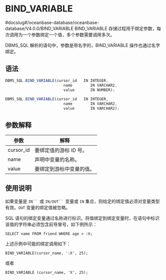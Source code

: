 BIND_VARIABLE 
==================================
#docslug#/oceanbase-database/oceanbase-database/V4.0.0/BIND_VARIABLE
BIND_VARIABLE 存储过程用于绑定参数，每次调用为一个参数绑定一个值，多个参数需要调用多次。

DBMS_SQL 解析的语句中，参数是带名字的，BIND_VARIABLE 操作也通过名字绑定。

语法 
-----------

```javascript
DBMS_SQL.BIND_VARIABLE(cursor_id   IN INTEGER,
                          name        IN VARCHAR2,
                          value       IN NUMBER);
                          
DBMS_SQL.BIND_VARIABLE(cursor_id   IN INTEGER,
                          name        IN VARCHAR2,
                          value       IN VARCHAR2);
```



参数解释 
-------------



|  **参数**   |    **解释**     |
|-----------|---------------|
| cursor_id | 要绑定值的游标 ID 号。 |
| name      | 声明中变量的名称。     |
| value     | 要绑定到游标中变量的值。  |



使用说明 
-------------------------

如果变量是 `IN`` `或 `IN/OUT`` `变量或 `IN` 集合，则给定的绑定值必须对变量类型有效。`OUT` 变量的绑定值被忽略。

SQL 语句的绑定变量通过名称进行标识。将值绑定到绑定变量时，在语句中标识该值的字符串必须包含前导冒号，如下例所示：

```unknow
SELECT name FROM friend WHERE age > :X;
```



上述示例中可能的绑定调用如下：

```unknow
BIND_VARIABLE(cursor_name, ':X', 25);
```



或者

```unknow
BIND_VARIABLE (cursor_name, 'X', 25);
```


